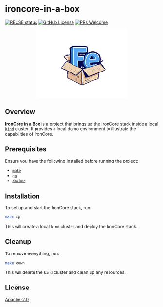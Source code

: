 # ironcore-in-a-box

[![REUSE status](https://api.reuse.software/badge/github.com/ironcore-dev/ironcore-in-a-box)](https://api.reuse.software/info/github.com/ironcore-dev/ironcore-in-a-box)
[![GitHub License](https://img.shields.io/static/v1?label=License&message=Apache-2.0&color=blue)](LICENSE)
[![PRs Welcome](https://img.shields.io/badge/PRs-welcome-brightgreen.svg)](https://makeapullrequest.com)

<p align="center">
  <img src="docs/assets/logo.png" alt="IronCore in a Box" width="300"/>
</p>

## Overview

**IronCore in a Box** is a project that brings up the IronCore stack inside a local [`kind`](https://kind.sigs.k8s.io/) cluster. It provides a local demo environment to illustrate the capabilities of IronCore.

## Prerequisites

Ensure you have the following installed before running the project:
- [`make`](https://www.gnu.org/software/make/)
- [`go`](https://go.dev/)
- [`docker`](https://www.docker.com/)

## Installation

To set up and start the IronCore stack, run:
```sh
make up
```

This will create a local `kind` cluster and deploy the IronCore stack.

## Cleanup

To remove everything, run:
```sh
make down
```

This will delete the `kind` cluster and clean up any resources.

## License

[Apache-2.0](LICENSE)



